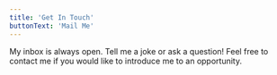 ```yaml
---
title: 'Get In Touch'
buttonText: 'Mail Me'
---
```


My inbox is always open. Tell me a joke or ask a question! Feel free to contact me if you would like to introduce me to an opportunity.
